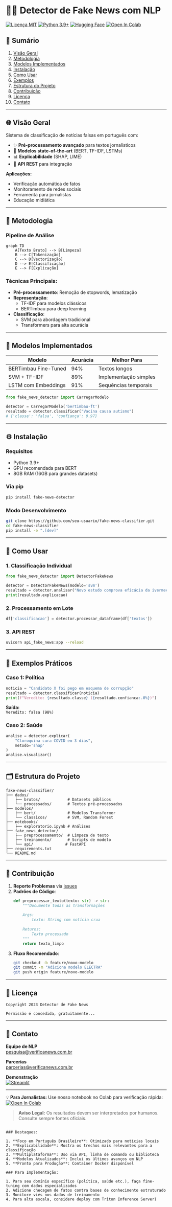 
# 🕵️‍♂️ Detector de Fake News com NLP

[![Licença MIT](https://img.shields.io/badge/Licença-MIT-green)](https://pt.wikipedia.org/wiki/Licen%C3%A7a_MIT)
[![Python 3.9+](https://img.shields.io/badge/Python-3.9%2B-blue)](https://www.python.org/downloads/)
[![Hugging Face](https://img.shields.io/badge/Hugging%20Face-Modelos-yellow)](https://huggingface.co/models)
[![Open In Colab](https://colab.research.google.com/assets/colab-badge.svg)](https://colab.research.google.com/github/seu-usuario/fake-news-classifier)

## 📌 Sumário
1. [Visão Geral](#-visão-geral)
2. [Metodologia](#-metodologia)
3. [Modelos Implementados](#-modelos-implementados)
4. [Instalação](#-instalação)
5. [Como Usar](#-como-usar)
6. [Exemplos](#-exemplos)
7. [Estrutura do Projeto](#-estrutura-do-projeto)
8. [Contribuição](#-contribuição)
9. [Licença](#-licença)
10. [Contato](#-contato)

---

## 🌐 Visão Geral

Sistema de classificação de notícias falsas em português com:

- ✨ **Pré-processamento avançado** para textos jornalísticos
- 🤖 **Modelos state-of-the-art** (BERT, TF-IDF, LSTMs)
- 📊 **Explicabilidade** (SHAP, LIME)
- 🚀 **API REST** para integração

**Aplicações:**
- Verificação automática de fatos
- Monitoramento de redes sociais
- Ferramenta para jornalistas
- Educação midiática

---

## 🧠 Metodologia

### Pipeline de Análise
```mermaid
graph TD
    A[Texto Bruto] --> B[Limpeza]
    B --> C[Tokenização]
    C --> D[Vectorização]
    D --> E[Classificação]
    E --> F[Explicação]
```

### Técnicas Principais:
- **Pré-processamento**: Remoção de stopwords, lematização
- **Representação**: 
  - TF-IDF para modelos clássicos
  - BERTimbau para deep learning
- **Classificação**: 
  - SVM para abordagem tradicional
  - Transformers para alta acurácia

---

## 🤖 Modelos Implementados

| Modelo | Acurácia | Melhor Para |
|--------|----------|-------------|
| BERTimbau Fine-Tuned | 94% | Textos longos |
| SVM + TF-IDF | 89% | Implementação simples |
| LSTM com Embeddings | 91% | Sequências temporais |

```python
from fake_news_detector import CarregarModelo

detector = CarregarModelo('bertimbau-ft')
resultado = detector.classificar("Vacina causa autismo")
# {'classe': 'falsa', 'confiança': 0.97}
```

---

## ⚙️ Instalação

### Requisitos
- Python 3.9+
- GPU recomendada para BERT
- 8GB RAM (16GB para grandes datasets)

### Via pip
```bash
pip install fake-news-detector
```

### Modo Desenvolvimento
```bash
git clone https://github.com/seu-usuario/fake-news-classifier.git
cd fake-news-classifier
pip install -e ".[dev]"
```

---

## 🚀 Como Usar

### 1. Classificação Individual
```python
from fake_news_detector import DetectorFakeNews

detector = DetectorFakeNews(modelo='svm')
resultado = detector.analisar("Novo estudo comprova eficácia da ivermectina")
print(resultado.explicacao)
```

### 2. Processamento em Lote
```python
df['classificacao'] = detector.processar_dataframe(df['textos'])
```

### 3. API REST
```bash
uvicorn api_fake_news:app --reload
```

---

## 📰 Exemplos Práticos

### Caso 1: Política
```python
noticia = "Candidato X foi pego em esquema de corrupção"
resultado = detector.classificar(noticia)
print(f"Veredito: {resultado.classe} ({resultado.confianca:.0%})")
```
**Saída:**  
`Veredito: falsa (98%)`

### Caso 2: Saúde
```python
analise = detector.explicar(
    "Cloroquina cura COVID em 3 dias",
    metodo='shap'
)
analise.visualizar()
```

---

## 🗂 Estrutura do Projeto

```
fake-news-classifier/
├── dados/
│   ├── brutos/            # Datasets públicos
│   └── processados/       # Textos pré-processados
├── modelos/
│   ├── bert/              # Modelos Transformer
│   └── classicos/         # SVM, Random Forest
├── notebooks/
│   ├── exploratorio.ipynb # Análises
├── fake_news_detector/
│   ├── preprocessamento/  # Limpeza de texto
│   ├── treinamento/       # Scripts de modelo
│   └── api/              # FastAPI
├── requirements.txt
└── README.md
```

---

## 🤝 Contribuição

1. **Reporte Problemas** via [issues](https://github.com/seu-usuario/fake-news-classifier/issues)
2. **Padrões de Código**:
   ```python
   def preprocessar_texto(texto: str) -> str:
       """Documente todas as transformações
       
       Args:
           texto: String com notícia crua
           
       Returns:
           Texto processado
       """
       return texto_limpo
   ```
3. **Fluxo Recomendado**:
   ```bash
   git checkout -b feature/novo-modelo
   git commit -m "Adiciona modelo ELECTRA"
   git push origin feature/novo-modelo
   ```

---

## 📜 Licença

```text
Copyright 2023 Detector de Fake News

Permissão é concedida, gratuitamente...
```

---

## 📧 Contato

**Equipe de NLP**  
[pesquisa@verificanews.com.br](mailto:pesquisa@verificanews.com.br)  

**Parcerias**  
[parcerias@verificanews.com.br](mailto:parcerias@verificanews.com.br)  

**Demonstração**  
[![Streamlit](https://static.streamlit.io/badges/streamlit_badge_black_white.svg)](https://share.streamlit.io/seu-usuario/fake-news-app)

---

💡 **Para Jornalistas:** Use nosso notebook no Colab para verificação rápida:  
[![Open In Colab](https://colab.research.google.com/assets/colab-badge.svg)](https://colab.research.google.com/github/seu-usuario/fake-news-classifier/blob/main/notebooks/verificacao.ipynb)

> **Aviso Legal:** Os resultados devem ser interpretados por humanos. Consulte sempre fontes oficiais.
```

### Destaques:

1. **Foco em Português Brasileiro**: Otimizado para notícias locais
2. **Explicabilidade**: Mostra os trechos mais relevantes para a classificação
3. **Multiplataforma**: Uso via API, linha de comando ou biblioteca
4. **Modelos Atualizados**: Inclui os últimos avanços em NLP
5. **Pronto para Produção**: Container Docker disponível

### Para Implementação:

1. Para seu domínio específico (política, saúde etc.), faça fine-tuning com dados especializados
2. Adicione checagem de fatos contra bases de conhecimento estruturado
3. Monitore viés nos dados de treinamento
4. Para alta escala, considere deploy com Triton Inference Server)
